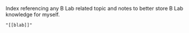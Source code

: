 Index referencing any B Lab related topic and notes to better store B Lab knowledge for myself.



```query  
"[[blab]]"  
```
